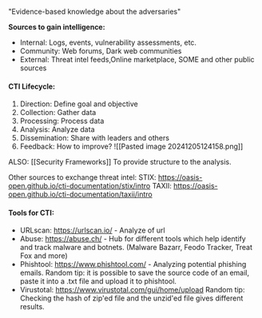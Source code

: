 "Evidence-based knowledge about the adversaries"


**Sources to gain intelligence:**
- Internal: Logs, events, vulnerability assessments, etc.
- Community: Web forums, Dark web communities 
- External: Threat intel feeds,Online marketplace, SOME and other public sources


#### CTI Lifecycle:
1. Direction: Define goal and objective 
2. Collection: Gather data 
3. Processing: Process data 
4. Analysis: Analyze data 
5. Dissemination: Share with leaders and others 
7. Feedback: How to improve? 
![[Pasted image 20241205124158.png]]


ALSO: [[Security Frameworks]] To provide structure to the analysis.

Other sources to exchange threat intel:
STIX: https://oasis-open.github.io/cti-documentation/stix/intro
TAXII: https://oasis-open.github.io/cti-documentation/taxii/intro


#### Tools for CTI:
- URLscan: https://urlscan.io/ - Analyze of url 
- Abuse: https://abuse.ch/ - Hub for different tools which help identify and track malware and botnets. (Malware Bazarr, Feodo Tracker, Treat Fox and more)
- Phishtool: https://www.phishtool.com/ - Analyzing potential phishing emails. 
Random tip: it is possible to save the source code of an email, paste it into a .txt file and upload it to phishtool.
- Virustotal: https://www.virustotal.com/gui/home/upload
Random tip: Checking the hash of zip'ed file and the unzid'ed file gives different results. 


